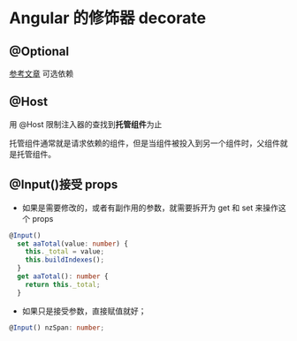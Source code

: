 # Angular 的修饰器 decorate

## @Optional

[参考文章](https://www.atjiang.com/angular-docs-dependency-injection/)
可选依赖

## @Host

用 @Host 限制注入器的查找到**托管组件**为止

托管组件通常就是请求依赖的组件，但是当组件被投入到另一个组件时，父组件就是托管组件。

## @Input()接受 props

- 如果是需要修改的，或者有副作用的参数，就需要拆开为 get 和 set 来操作这个 props

```ts
@Input()
  set aaTotal(value: number) {
    this._total = value;
    this.buildIndexes();
  }
  get aaTotal(): number {
    return this._total;
  }
```

- 如果只是接受参数，直接赋值就好；

```ts
@Input() nzSpan: number;
```

